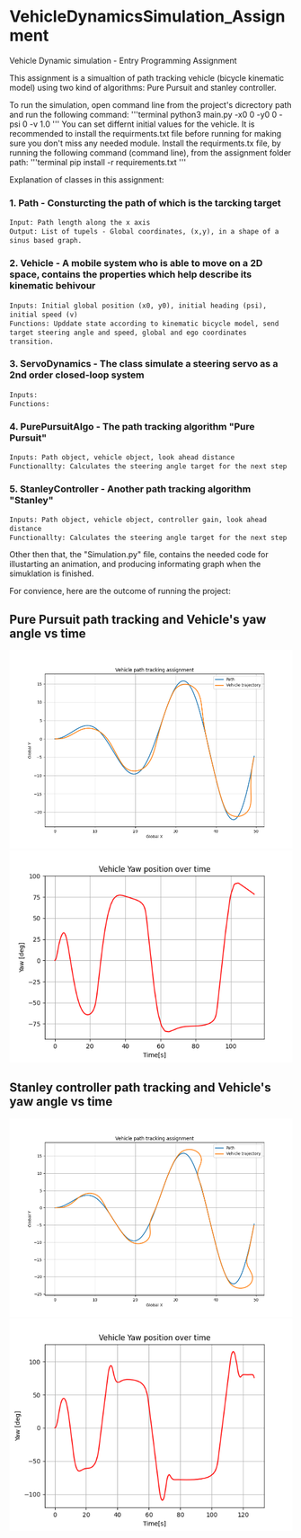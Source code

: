 # VehicleDynamicsSimulation_Assignment
Vehicle Dynamic simulation - Entry Programming Assignment

This assignment is a simualtion of path tracking vehicle (bicycle kinematic model) using two kind of algorithms: Pure Pursuit and stanley controller.

To run the simulation, open command line from the project's dicrectory path and run the following command:
'''terminal
python3 main.py -x0 0 -y0 0 -psi 0 -v 1.0
 '''
 You can set differnt initial values for the vehicle.
 It is recommended to install the requirments.txt file before running for making sure you don't miss any needed module. Install the requirments.tx file, by running the following command (command line), from the assignment folder path:
 '''terminal
  pip install -r requirements.txt
 '''

Explanation of classes in this assignment:

### 1. Path - Consturcting the path of which is the tarcking target
    Input: Path length along the x axis
    Output: List of tupels - Global coordinates, (x,y), in a shape of a sinus based graph.

### 2. Vehicle - A mobile system who is able to move on a 2D space, contains the properties which help describe its kinematic behivour
    Inputs: Initial global position (x0, y0), initial heading (psi), initial speed (v)
    Functions: Upddate state according to kinematic bicycle model, send target steering angle and speed, global and ego coordinates transition.

### 3. ServoDynamics - The class simulate a steering servo as a 2nd order closed-loop system
    Inputs:
    Functions:

### 4. PurePursuitAlgo - The path tracking algorithm "Pure Pursuit"
    Inputs: Path object, vehicle object, look ahead distance
    Functionallty: Calculates the steering angle target for the next step

### 5. StanleyController - Another path tracking algorithm "Stanley"
    Inputs: Path object, vehicle object, controller gain, look ahead distance
    Functionallty: Calculates the steering angle target for the next step

Other then that, the "Simulation.py" file, contains the needed code for illustarting an animation, and producing informating graph when the simuklation is finished.

For convience, here are the outcome of running the project:

## Pure Pursuit path tracking and Vehicle's yaw angle vs time
![Simulation of Pure Pursuit algorithm](images/PurePursuit_sim.png) ![Graph of vehicles yaw angle vs time](images/PurePursuit_yaw.png)

## Stanley controller path tracking and Vehicle's yaw angle vs time
![Simulation of Stanley controller algorithm](images/Stanley_sim.png) ![Graph of vehicles yaw angle vs time](images/Stanley_yaw.png)

